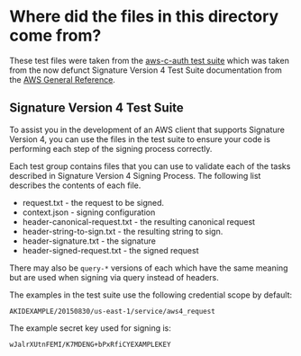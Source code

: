 Where did the files in this directory come from?
================================================

These test files were taken from the [aws-c-auth test suite](https://github.com/awslabs/aws-c-auth/tree/main/tests/aws-signing-test-suite)
which was taken from the now defunct Signature Version 4 Test Suite documentation
from the [AWS General Reference](https://docs.aws.amazon.com/general/latest/gr/Welcome.html).

Signature Version 4 Test Suite
------------------------------

To assist you in the development of an AWS client that supports Signature Version 4, you can use the
files in the test suite to ensure your code is performing each step of the signing process correctly.

Each test group contains files that you can use to validate each of the tasks described in
Signature Version 4 Signing Process. The following list describes the contents of each file.

- request.txt - the request to be signed.
- context.json - signing configuration
- header-canonical-request.txt - the resulting canonical request
- header-string-to-sign.txt - the resulting string to sign.
- header-signature.txt - the signature
- header-signed-request.txt - the signed request

There may also be `query-*` versions of each which have the same meaning but are used when signing via query instead
of headers.

The examples in the test suite use the following credential scope by default:

```
AKIDEXAMPLE/20150830/us-east-1/service/aws4_request
```

The example secret key used for signing is:

```
wJalrXUtnFEMI/K7MDENG+bPxRfiCYEXAMPLEKEY
```

